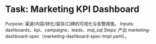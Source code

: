 # Task: Marketing KPI Dashboard

Purpose: 渠道/内容/转化/留存/口碑的可视化与告警阈值。
Inputs: dashboards、kpi、campaigns、leads、mql_sql
Steps: 产出 marketing-dashboard-spec（marketing-dashboard-spec-tmpl.yaml）。
